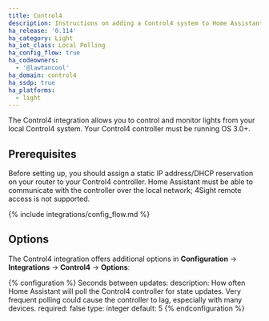 ```yaml
---
title: Control4
description: Instructions on adding a Control4 system to Home Assistant.
ha_release: '0.114'
ha_category: Light
ha_iot_class: Local Polling
ha_config_flow: true
ha_codeowners:
  - '@lawtancool'
ha_domain: control4
ha_ssdp: true
ha_platforms:
  - light
---
```


The Control4 integration allows you to control and monitor lights from your local Control4 system. Your Control4 controller must be running OS 3.0+.

## Prerequisites

Before setting up, you should assign a static IP address/DHCP reservation on your router to your Control4 controller. Home Assistant must be able to communicate with the controller over the local network; 4Sight remote access is not supported.

{% include integrations/config_flow.md %}

## Options

The Control4 integration offers additional options in **Configuration** -> **Integrations** -> **Control4** -> **Options**:

{% configuration %}
Seconds between updates:
  description: How often Home Assistant will poll the Control4 controller for state updates. Very frequent polling could cause the controller to lag, especially with many devices.
  required: false
  type: integer
  default: 5
{% endconfiguration %}
